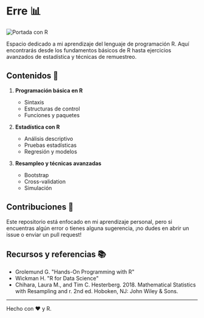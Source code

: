 # Erre 📊

![Portada con 
R](https://media.giphy.com/media/rGlAZysKBcjRCkAX7S/giphy.gif)

Espacio dedicado a mi aprendizaje del lenguaje de programación R. Aquí encontrarás desde los fundamentos básicos de R hasta ejercicios avanzados de estadística y técnicas de remuestreo.

## Contenidos 📜

1. **Programación básica en R**
    - Sintaxis
    - Estructuras de control
    - Funciones y paquetes

2. **Estadística con R**
    - Análisis descriptivo
    - Pruebas estadísticas
    - Regresión y modelos

3. **Resampleo y técnicas avanzadas**
    - Bootstrap
    - Cross-validation
    - Simulación

## Contribuciones 🌟

Este repositorio está enfocado en mi aprendizaje personal, pero si 
encuentras algún error o tienes alguna sugerencia, ¡no dudes en abrir un 
issue o enviar un pull request!

## Recursos y referencias 📚
- Grolemund G. "Hands-On Programming with R"
- Wickman  H. "R for Data Science"
- Chihara, Laura M., and Tim C. Hesterberg. 2018. Mathematical Statistics with Resampling and r. 2nd ed. Hoboken, NJ: John Wiley & Sons.
---

Hecho con ❤️ y R.

